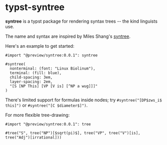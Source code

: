 # typst-syntree

**syntree** is a typst package for rendering syntax trees -- the kind linguists use.

The name and syntax are inspired by Miles Shang's [syntree](https://github.com/mshang/syntree).

Here's an example to get started:

```typ
#import "@preview/syntree:0.0.1": syntree

#syntree(
  nonterminal: (font: "Linux Biolinum"),
  terminal: (fill: blue),
  child-spacing: 3em,
  layer-spacing: 2em,
  "[S [NP This] [VP [V is] [^NP a wug]]]"
)
```

There's limited support for formulas inside nodes; try `#syntree("[DP$zws_i$ this]")` or `#syntree("[C $diameter$]")`.

For more flexible tree-drawing:

```typ
#import "@preview/syntree:0.0.1": tree

#tree("S", tree("NP")[$sqrt(pi)$], tree("VP", tree("V")[is], tree("Adj")[irrational]))
```
